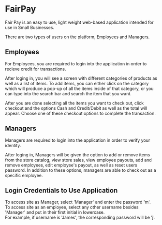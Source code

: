 # FairPay

Fair Pay is an easy to use, light weight web-based application intended for use in Small Businesses.

There are two types of users on the platform, Employees and Managers.

## Employees

For Employees, you are required to login into the application in order to recieve credit for transactions.

After loging in, you will see a screen with different categories of products as well as a list of items.  To add items, you can either click on the category which will produce a pop-up of all the items inside of that category, or you can type into the search bar and search the item that you want.

After you are done selecting all the items you want to check out, click checkout and the options Cash and Credit/Debit as well as the total will appear. Choose one of these checkout options to complete the transaction.

## Managers

Managers are required to login into the application in order to verify your identity.

After loging in, Managers will be given the option to add or remove items from the store catalog, view store sales, view employee payouts, add and remove employees, edit employee's payout, as well as reset users password.  In addition to these options, managers are able to check out as a specific employee.  

## Login Credentials to Use Application

To access site as Manager, select 'Manager' and enter the password 'm'. <br />
To access site as an employee, select any other username besides 'Manager' and put in their first initial in lowercase. <br />
For example, if username is 'James', the corresponding password will be 'j'. <br />



